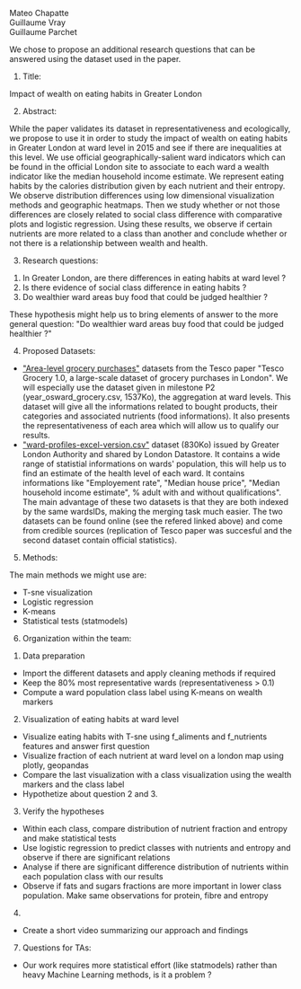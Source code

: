 Mateo Chapatte  
Guillaume Vray  
Guillaume Parchet  

We chose to propose an additional research questions that can be answered using the dataset used in the paper.

1. Title:

Impact of wealth on eating habits in Greater London

2. Abstract:

While the paper validates its dataset in representativeness and ecologically, we propose to use it in order to study the impact of wealth on eating habits in Greater London at ward level in 2015 and see if there are inequalities at this level. We use official geographically-salient ward indicators which can be found in the official London site to associate to each ward a wealth indicator like the median household income estimate. We represent eating habits by the calories distribution given by each nutrient and their entropy. We observe distribution differences using low dimensional visualization methods and geographic heatmaps. Then we study whether or not those differences are closely related to social class difference with comparative plots and logistic regression. Using these results, we observe if certain nutrients are more related to a class than another and conclude whether or not there is a relationship between wealth and health.
 
3. Research questions:

1) In Greater London, are there differences in eating habits at ward level ?
2) Is there evidence of social class difference in eating habits ?
3) Do wealthier ward areas buy food that could be judged healthier ?
 
These hypothesis might help us to bring elements of answer to the more general question: "Do wealthier ward areas buy food that could be judged healthier ?"
 
4. Proposed Datasets:
 - ["Area-level grocery purchases"](https://figshare.com/collections/Tesco_Grocery_1_0/4769354/2) datasets from the Tesco paper "Tesco Grocery 1.0, a large-scale dataset of grocery purchases in London". We will especially use the dataset given in milestone P2 (year_osward_grocery.csv, 1537Ko), the aggregation at ward levels. This dataset will give all the informations related to bought products, their categories and associated nutrients (food informations). It also presents the representativeness of each area which will allow us to qualify our results.
 - ["ward-profiles-excel-version.csv"](https://data.london.gov.uk/dataset/ward-profiles-and-atlas) dataset (830Ko) issued by Greater London Authority and shared by London Datastore. It contains a wide range of statistial informations on wards' population, this will help us to find an estimate of the health level of each ward. It contains informations like "Employement rate", "Median house price", "Median household income estimate", % adult with and without qualifications".
The main advantage of these two datasets is that they are both indexed by the same wardsIDs, making the merging task much easier. The two datasets can be found online (see the refered linked above) and come from credible sources (replication of Tesco paper was succesful and the second dataset contain official statistics).
 
5. Methods:

The main methods we might use are:
 - T-sne visualization
 - Logistic regression
 - K-means
 - Statistical tests (statmodels)
 
6. Organization within the team:

1) Data preparation
 - Import the different datasets and apply cleaning methods if required
 - Keep the 80% most representative wards (representativeness > 0.1)
 - Compute a ward population class label using K-means on wealth markers
2) Visualization of eating habits at ward level
 - Visualize eating habits with T-sne using f_aliments and f_nutrients features and answer first question
 - Visualize fraction of each nutrient at ward level on a london map using plotly, geopandas
 - Compare the last visualization with a class visualization using the wealth markers and the class label
 - Hypothetize about question 2 and 3.
3) Verify the hypotheses
 - Within each class, compare distribution of nutrient fraction and entropy and make statistical tests
 - Use logistic regression to predict classes with nutrients and entropy and observe if there are significant relations
 - Analyse if there are significant difference distribution of nutrients within each population class with our results
 - Observe if fats and sugars fractions are more important in lower class population. Make same observations for protein, fibre and entropy
4) 
 - Create a short video summarizing our approach and findings
 
 
7. Questions for TAs:
 - Our work requires more statistical effort (like statmodels) rather than heavy Machine Learning methods, is it a problem ?
 
 
 
 
 
 
